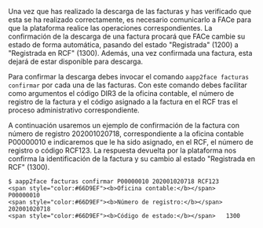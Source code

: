 Una vez que has realizado la descarga de las facturas y has verificado
que esta se ha realizado correctamente, es necesario comunicarlo a FACe
para que la plataforma realice las operaciones correspondientes. La
confirmación de la descarga de una factura procará que FACe cambie su
estado de forma automática, pasando del estado "Registrada" (1200) a
"Registrada en RCF" (1300). Además, una vez confirmada una factura, esta
dejará de estar disponible para descarga.

Para confirmar la descarga debes invocar el comando `aapp2face facturas
confirmar` por cada una de las facturas. Con este comando debes
facilitar como argumentos el código DIR3 de la oficina contable, el
número de registro de la factura y el código asignado a la factura en el
RCF tras el proceso administrativo correspondiente.

A continuación usaremos un ejemplo de confirmación de la factura con
número de registro 202001020718, correspondiente a la oficina contable
P00000010 e indicaremos que le ha sido asignado, en el RCF, el número de
registro o código RCF123. La respuesta devuelta por la plataforma nos
confirma la identificación de la factura y su cambio al estado
"Registrada en RCF" (1300).

<div class="termy">

```console
$ aapp2face facturas confirmar P00000010 202001020718 RCF123
<span style="color:#66D9EF"><b>Oficina contable:</b></span>   P00000010
<span style="color:#66D9EF"><b>Número de registro:</b></span> 202001020718
<span style="color:#66D9EF"><b>Código de estado:</b></span>   1300
```
</div>
